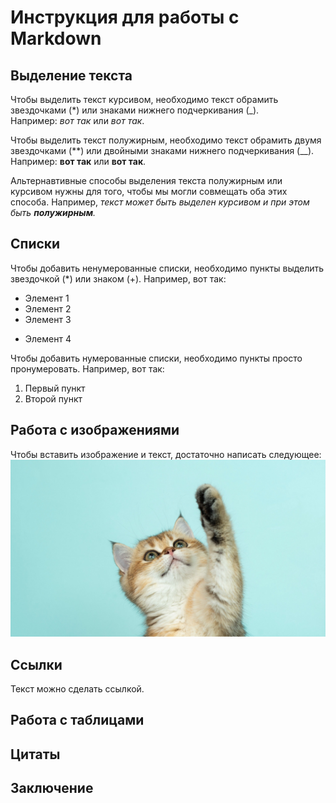 # Инструкция для работы с Markdown

## Выделение текста

Чтобы выделить текст курсивом, необходимо текст обрамить звездочками (*) или знаками нижнего подчеркивания (_).  
Например: *вот так* или _вот так_.

Чтобы выделить текст полужирным, необходимо текст обрамить двумя звездочками (**) или двойными знаками нижнего подчеркивания (__).  
Например: **вот так** или __вот так__.

Альтернавтивные способы выделения текста полужирным или курсивом нужны для того, чтобы мы могли совмещать оба этих способа. Например, _текст может быть выделен курсивом и при этом быть **полужирным**._

## Списки

Чтобы добавить ненумерованные списки, необходимо пункты выделить звездочкой (*) или знаком (+). Например, вот  так: 

* Элемент 1
* Элемент 2
* Элемент 3
+ Элемент 4

Чтобы добавить нумерованные списки, необходимо пункты просто пронумеровать. Например, вот  так: 

1. Первый пункт
2. Второй пункт

## Работа с изображениями

Чтобы вставить изображение и текст, достаточно написать следующее:  
![Привет, это котик](lapka.jpg)

## Ссылки

Текст можно сделать ссылкой.

## Работа с таблицами

## Цитаты

## Заключение